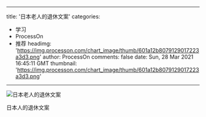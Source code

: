 
---
title: '日本老人的退休文案'
categories: 
 - 学习
 - ProcessOn
 - 推荐
headimg: 'https://img.processon.com/chart_image/thumb/601a12b8079129017223a3d3.png'
author: ProcessOn
comments: false
date: Sun, 28 Mar 2021 16:45:11 GMT
thumbnail: 'https://img.processon.com/chart_image/thumb/601a12b8079129017223a3d3.png'
---

<div>   
<img class="thumb" alt="日本老人的退休文案" src="https://img.processon.com/chart_image/thumb/601a12b8079129017223a3d3.png" referrerpolicy="no-referrer">
<p>日本人的退休文案</p>  
</div>
            